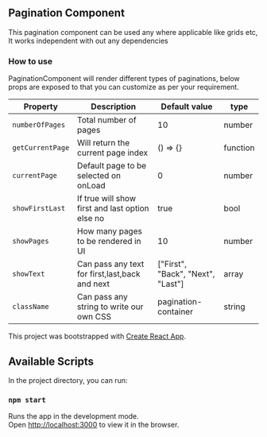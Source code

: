 ## Pagination Component

This pagination component can be used any where applicable like grids etc, 
It works independent with out any dependencies 

### How to use

PaginationComponent will render different types of paginations, below props
are exposed to that you can customize as per your requirement.

| Property | Description | Default value | type |
| -------- | ----------- | ------------- | ---- |
| `numberOfPages`  | Total number of pages | 10 | number |
| `getCurrentPage`  | Will return the current page index | () => {} | function |
| `currentPage`  | Default page to be selected on onLoad  | 0 | number |
| `showFirstLast` | If true will show first and last option else no | true | bool |
| `showPages` | How many pages to be rendered in UI | 10 | number |
| `showText` |  Can pass any text for first,last,back and next | ["First", "Back", "Next", "Last"] | array |
| `className` | Can pass any string to write our own CSS | pagination-container | string |

This project was bootstrapped with [Create React App](https://github.com/facebook/create-react-app).

## Available Scripts

In the project directory, you can run:

### `npm start`

Runs the app in the development mode.<br>
Open [http://localhost:3000](http://localhost:3000) to view it in the browser.

